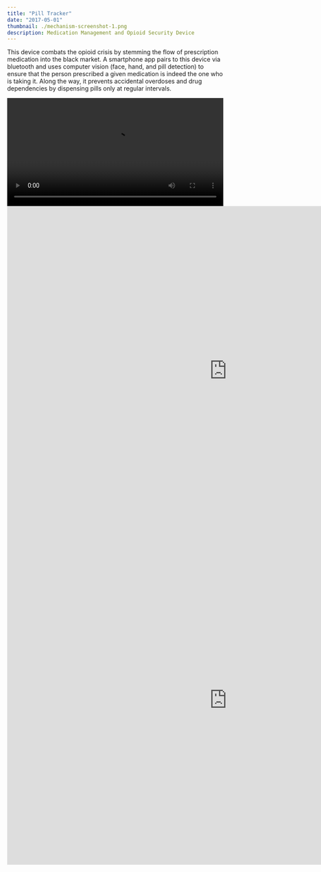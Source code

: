 ```yaml
---
title: "Pill Tracker"
date: "2017-05-01"
thumbnail: ./mechanism-screenshot-1.png
description: Medication Management and Opioid Security Device
---
```


This device combats the opioid crisis by stemming the flow of prescription medication into the black market. A smartphone app pairs to this device via bluetooth and uses computer vision (face, hand, and pill detection) to ensure that the person prescribed a given medication is indeed the one who is taking it. Along the way, it prevents accidental overdoses and drug dependencies by dispensing pills only at regular intervals.

<div class="kg-embed-card">
    <video width="100%" autoplay loop>
        <source src="device-turntable-1.mp4" type="video/mp4"/>
        Your browser does not support the video tag :(
    </video>

</div>

<div class="kg-embed-card kg-width-full">
    <iframe src="https://myhub.autodesk360.com/ue2a8034b/shares/public/SH56a43QTfd62c1cd96848732deaab33ae16?mode=embed" width="1024" height="768" allowfullscreen="true" webkitallowfullscreen="true" mozallowfullscreen="true"  frameborder="0"></iframe>
</div>

<div class="kg-embed-card kg-width-full">
    <iframe src="https://myhub.autodesk360.com/ue2a8034b/shares/public/SH56a43QTfd62c1cd968a5755ac245963472?mode=embed" width="1024" height="768" allowfullscreen="true" webkitallowfullscreen="true" mozallowfullscreen="true"  frameborder="0"></iframe>
</div>

<div class="kg-embed-card">
        <source src="device-turntable-1.html"/>

</div>
